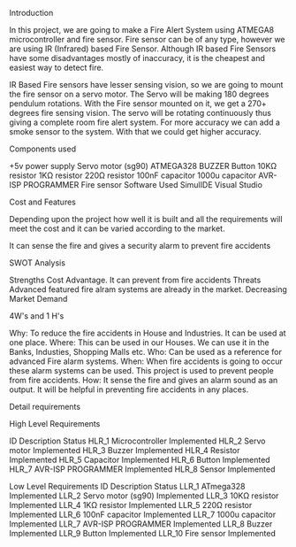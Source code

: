 
Introduction

In this project, we are going to make a Fire Alert System using ATMEGA8 microcontroller and fire sensor. Fire sensor can be of any type, however we are using IR (Infrared) based Fire Sensor. Although IR based Fire Sensors have some disadvantages mostly of inaccuracy, it is the cheapest and easiest way to detect fire.

IR Based Fire sensors have lesser sensing vision, so we are going to mount the fire sensor on a servo motor. The Servo will be making 180 degrees pendulum rotations. With the Fire sensor mounted on it, we get a 270+ degrees fire sensing vision. The servo will be rotating continuously thus giving a complete room fire alert system. For more accuracy we can add a smoke sensor to the system. With that we could get higher accuracy.

Components used

+5v power supply Servo motor (sg90) ATMEGA328 BUZZER Button 10KΩ resistor 1KΩ resistor 220Ω resistor 100nF capacitor 1000u capacitor AVR-ISP PROGRAMMER Fire sensor Software Used SimulIDE Visual Studio

Cost and Features

Depending upon the project how well it is built and all the requirements will meet the cost and it can be varied according to the market.

It can sense the fire and gives a security alarm to prevent fire accidents

SWOT Analysis

Strengths Cost Advantage. It can prevent from fire accidents Threats Advanced featured fire alram systems are already in the market. Decreasing Market Demand

4W's and 1 H's

Why: To reduce the fire accidents in House and Industries. It can be used at one place. Where: This can be used in our Houses. We can use it in the Banks, Industies, Shopping Malls etc. Who: Can be used as a reference for advanced Fire alarm systems. When: When fire accidents is going to occur these alarm systems can be used. This project is used to prevent people from fire accidents. How: It sense the fire and gives an alarm sound as an output. It will be helpful in preventing fire accidents in any places.

Detail requirements

High Level Requirements

ID Description Status HLR_1 Microcontroller Implemented HLR_2 Servo motor Implemented HLR_3 Buzzer Implemented HLR_4 Resistor Implemented HLR_5 Capacitor Implemented HLR_6 Button Implemented HLR_7 AVR-ISP PROGRAMMER Implemented HLR_8 Sensor Implemented

Low Level Requirements ID Description Status LLR_1 ATmega328 Implemented LLR_2 Servo motor (sg90) Implemented LLR_3 10KΩ resistor Implemented LLR_4 1KΩ resistor Implemented LLR_5 220Ω resistor Implemented LLR_6 100nF capacitor Implemented LLR_7 1000u capacitor Implemented LLR_7 AVR-ISP PROGRAMMER Implemented LLR_8 Buzzer Implemented LLR_9 Button Implemented LLR_10 Fire sensor Implemented
